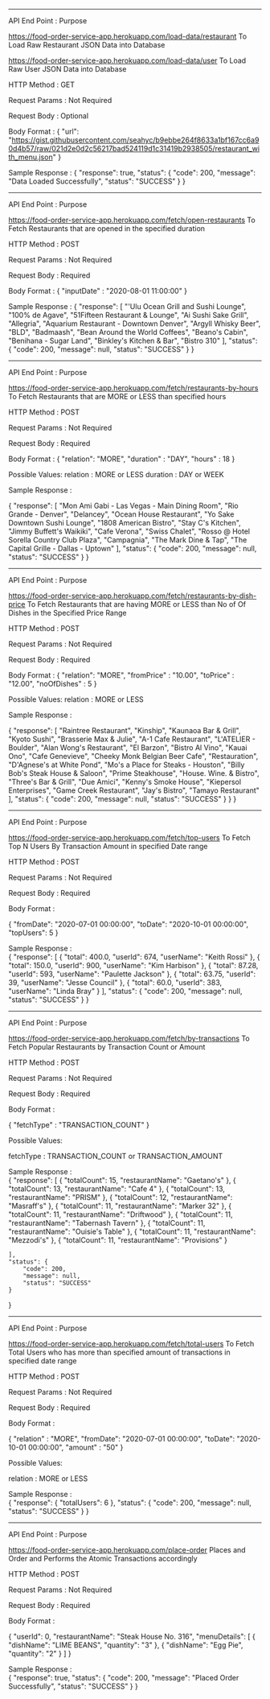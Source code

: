 ******************************************************************************************************************************************************************************

API End Point : 																Purpose

https://food-order-service-app.herokuapp.com/load-data/restaurant        To Load Raw Restaurant JSON Data into Database

https://food-order-service-app.herokuapp.com/load-data/user              To Load Raw User JSON Data into Database

HTTP Method : GET

Request Params : Not Required

Request Body : Optional

Body Format : 	{
    			"url": "https://gist.githubusercontent.com/seahyc/b9ebbe264f8633a1bf167cc6a90d4b57/raw/021d2e0d2c56217bad524119d1c31419b2938505/restaurant_with_menu.json"
				}

Sample Response : 	{
   						 "response": true,
    					 "status": {
       					 "code": 200,
        				 "message": "Data Loaded Successfully",
        				 "status": "SUCCESS"
    					}
					}
******************************************************************************************************************************************************************************


API End Point : 																Purpose

https://food-order-service-app.herokuapp.com/fetch/open-restaurants       To Fetch Restaurants that are opened in the specified duration

HTTP Method : POST

Request Params : Not Required

Request Body : Required

Body Format : 	{
    				"inputDate" : "2020-08-01 11:00:00"
				}

Sample Response : 	{
    "response": [
        "'Ulu Ocean Grill and Sushi Lounge",
        "100% de Agave",
        "51Fifteen Restaurant & Lounge",
        "Ai Sushi Sake Grill",
        "Allegria",
        "Aquarium Restaurant - Downtown Denver",
        "Argyll Whisky Beer",
        "BLD",
        "Badmaash",
        "Bean Around the World Coffees",
        "Beano's Cabin",
        "Benihana - Sugar Land",
        "Binkley's Kitchen & Bar",
        "Bistro 310"
    ],
    "status": {
        "code": 200,
        "message": null,
        "status": "SUCCESS"
    }
}
******************************************************************************************************************************************************************************

API End Point : 																Purpose

https://food-order-service-app.herokuapp.com/fetch/restaurants-by-hours       To Fetch Restaurants that are MORE or LESS than specified hours

HTTP Method : POST

Request Params : Not Required

Request Body : Required

Body Format : 	{
				   "relation": "MORE",
    			   "duration" : "DAY",
                   "hours" : 18
                }

Possible Values:                relation : MORE or LESS
                				duration : DAY or WEEK

Sample Response : 	

{
    "response": [
        "Mon Ami Gabi - Las Vegas - Main Dining Room",
        "Rio Grande - Denver",
        "Delancey",
        "Ocean House Restaurant",
        "Yo Sake Downtown Sushi Lounge",
        "1808 American Bistro",
        "Stay C's Kitchen",
        "Jimmy Buffett's Waikiki",
        "Cafe Verona",
        "Swiss Chalet",
        "Rosso @ Hotel Sorella Country Club Plaza",
        "Campagnia",
        "The Mark Dine & Tap",
        "The Capital Grille - Dallas - Uptown"
    ],
    "status": {
        "code": 200,
        "message": null,
        "status": "SUCCESS"
    }
}
*****************************************************************************************************************************************************************************


API End Point : 																Purpose

https://food-order-service-app.herokuapp.com/fetch/restaurants-by-dish-price      To Fetch Restaurants that are having MORE or LESS than No of Of Dishes in the Specified 
                                                                                  Price Range

HTTP Method : POST

Request Params : Not Required

Request Body : Required

Body Format : 	{
				   "relation": "MORE",
    			   "fromPrice" : "10.00",
                   "toPrice" : "12.00",
                   "noOfDishes" : 5
                }

Possible Values:                relation : MORE or LESS

Sample Response : 	

{
    "response": [
        "Raintree Restaurant",
        "Kinship",
        "Kaunaoa Bar & Grill",
        "Kyoto Sushi",
        "Brasserie Max & Julie",
        "A-1 Cafe Restaurant",
        "L'ATELIER - Boulder",
        "Alan Wong's Restaurant",
        "El Barzon",
        "Bistro Al Vino",
        "Kauai Ono",
        "Cafe Genevieve",
        "Cheeky Monk Belgian Beer Cafe",
        "Restauration",
        "D'Agnese's at White Pond",
        "Mo's a Place for Steaks - Houston",
        "Billy Bob's Steak House & Saloon",
        "Prime Steakhouse",
        "House. Wine. & Bistro",
        "Three's Bar & Grill",
        "Due Amici",
        "Kenny's Smoke House",
        "Kiepersol Enterprises",
        "Game Creek Restaurant",
        "Jay's Bistro",
        "Tamayo Restaurant"
    ],
    "status": {
        "code": 200,
        "message": null,
        "status": "SUCCESS"
    }
}
}


*****************************************************************************************************************************************************************************


API End Point : 																Purpose

https://food-order-service-app.herokuapp.com/fetch/top-users      To Fetch Top N Users By Transaction Amount in specified Date range

HTTP Method : POST

Request Params : Not Required

Request Body : Required

Body Format : 	

{
    "fromDate": "2020-07-01 00:00:00",
    "toDate": "2020-10-01 00:00:00",
    "topUsers": 5
}


Sample Response : 	
{
    "response": [
        {
            "total": 400.0,
            "userId": 674,
            "userName": "Keith Rossi"
        },
        {
            "total": 150.0,
            "userId": 900,
            "userName": "Kim Harbison"
        },
        {
            "total": 87.28,
            "userId": 593,
            "userName": "Paulette Jackson"
        },
        {
            "total": 63.75,
            "userId": 39,
            "userName": "Jesse Council"
        },
        {
            "total": 60.0,
            "userId": 383,
            "userName": "Linda Bray"
        }
    ],
    "status": {
        "code": 200,
        "message": null,
        "status": "SUCCESS"
    }
}


*****************************************************************************************************************************************************************************


API End Point : 																Purpose

https://food-order-service-app.herokuapp.com/fetch/by-transactions     To Fetch Popular Restaurants by Transaction Count or Amount

HTTP Method : POST

Request Params : Not Required

Request Body : Required

Body Format : 	

{
    "fetchType" : "TRANSACTION_COUNT"
}

Possible Values:                

fetchType : TRANSACTION_COUNT or TRANSACTION_AMOUNT

Sample Response : 	
{
    "response": [
        {
            "totalCount": 15,
            "restaurantName": "Gaetano's"
        },
        {
            "totalCount": 13,
            "restaurantName": "Cafe 4"
        },
        {
            "totalCount": 13,
            "restaurantName": "PRISM"
        },
        {
            "totalCount": 12,
            "restaurantName": "Masraff's"
        },
        {
            "totalCount": 11,
            "restaurantName": "Marker 32"
        },
        {
            "totalCount": 11,
            "restaurantName": "Driftwood"
        },
        {
            "totalCount": 11,
            "restaurantName": "Tabernash Tavern"
        },
        {
            "totalCount": 11,
            "restaurantName": "Ouisie's Table"
        },
        {
            "totalCount": 11,
            "restaurantName": "Mezzodi's"
        },
        {
            "totalCount": 11,
            "restaurantName": "Provisions"
        }

    ],
    "status": {
        "code": 200,
        "message": null,
        "status": "SUCCESS"
    }
}


*****************************************************************************************************************************************************************************


API End Point : 																Purpose

https://food-order-service-app.herokuapp.com/fetch/total-users    To Fetch Total Users who has more than specified amount of transactions in specified date range

HTTP Method : POST

Request Params : Not Required

Request Body : Required

Body Format : 	

{
    "relation" : "MORE",
    "fromDate": "2020-07-01 00:00:00",
    "toDate": "2020-10-01 00:00:00",
    "amount" : "50"
}

Possible Values:                

relation : MORE or LESS

Sample Response : 	
{
    "response": {
        "totalUsers": 6
    },
    "status": {
        "code": 200,
        "message": null,
        "status": "SUCCESS"
    }
}

*****************************************************************************************************************************************************************************


API End Point : 																Purpose

https://food-order-service-app.herokuapp.com/place-order     Places and Order and Performs the Atomic Transactions accordingly

HTTP Method : POST

Request Params : Not Required

Request Body : Required

Body Format : 	

{
    "userId": 0,
    "restaurantName": "Steak House No. 316",
    "menuDetails": [
        {
            "dishName": "LIME BEANS",
            "quantity": "3"
        },
        {
            "dishName": "Egg Pie",
            "quantity": "2"
        }
    ]
}



Sample Response : 	
{
    "response": true,
    "status": {
        "code": 200,
        "message": "Placed Order Successfully",
        "status": "SUCCESS"
    }
}
